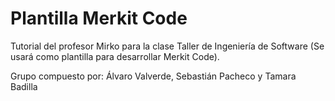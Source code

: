# Plantilla Merkit Code

Tutorial del profesor Mirko para la clase Taller de Ingeniería de Software (Se usará como plantilla para desarrollar Merkit Code).

Grupo compuesto por: Álvaro Valverde, Sebastián Pacheco y Tamara Badilla
